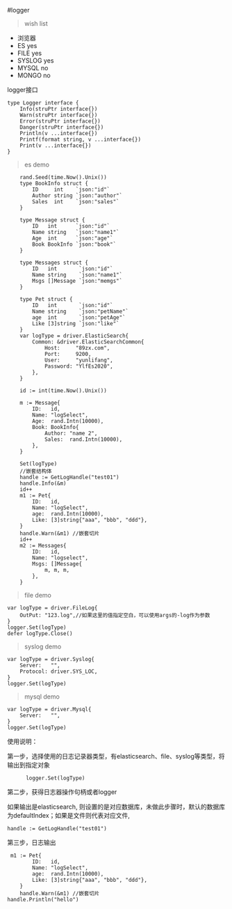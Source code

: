 #logger

>wish list

- 浏览器
- ES        yes
- FILE      yes
- SYSLOG    yes
- MYSQL     no
- MONGO     no



logger接口

```
type Logger interface {
	Info(struPtr interface{})
	Warn(struPtr interface{})
	Error(struPtr interface{})
	Danger(struPtr interface{})
	Println(v ...interface{})
	Printf(format string, v ...interface{})
	Print(v ...interface{})
}
```



> es demo

		rand.Seed(time.Now().Unix())
		type BookInfo struct {
			ID     int    `json:"id"`
			Author string `json:"author"`
			Sales  int    `json:"sales"`
		}
	
		type Message struct {
			ID   int      `json:"id"`
			Name string   `json:"name1"`
			Age  int      `json:"age"`
			Book BookInfo `json:"book"`
		}
	
		type Messages struct {
			ID   int       `json:"id"`
			Name string    `json:"name1"`
			Msgs []Message `json:"memgs"`
		}
	
		type Pet struct {
			ID   int       `json:"id"`
			Name string    `json:"petName"`
			age  int       `json:"petAge"`
			Like [3]string `json:"like"`
		}
		var logType = driver.ElasticSearch{
			Common: &driver.ElasticSearchCommon{
				Host:     "89zx.com",
				Port:     9200,
				User:     "yunlifang",
				Password: "YlfEs2020",
			},
		}
	
		id := int(time.Now().Unix())
	
		m := Message{
			ID:   id,
			Name: "logSelect",
			Age:  rand.Intn(10000),
			Book: BookInfo{
				Author: "name 2",
				Sales:  rand.Intn(10000),
			},
		}
	
		Set(logType)
		//嵌套结构体
		handle := GetLogHandle("test01")
		handle.Info(&m)
		id++
		m1 := Pet{
			ID:   id,
			Name: "logSelect",
			age:  rand.Intn(10000),
			Like: [3]string{"aaa", "bbb", "ddd"},
		}
		handle.Warn(&m1) //嵌套切片
		id++
		m2 := Messages{
			ID:   id,
			Name: "logselect",
			Msgs: []Message{
				m, m, m,
			},
		}
	
	


> file demo

	var logType = driver.FileLog{
		OutPut: "123.log",//如果这里的值指定空白，可以使用args的-log作为参数
	}
	logger.Set(logType)
	defer logType.Close()

> syslog demo

	var logType = driver.Syslog{
		Server:   "",
		Protocol: driver.SYS_LOC,
	}
	logger.Set(logType)

> mysql demo

	var logType = driver.Mysql{
		Server:   "",
	}
	logger.Set(logType)



使用说明：

第一步，选择使用的日志记录器类型，有elasticsearch、file、syslog等类型，将输出到指定对象

```
      logger.Set(logType)
```

第二步，获得日志器操作句柄或者logger

如果输出是elasticsearch, 则设置的是对应数据库，未做此步骤时，默认的数据库为defaultIndex；如果是文件则代表对应文件,

```
handle := GetLogHandle("test01")
```

第三步，日志输出

```
 m1 := Pet{
		ID:   id,
		Name: "logSelect",
		age:  rand.Intn(10000),
		Like: [3]string{"aaa", "bbb", "ddd"},
	}
	handle.Warn(&m1) //嵌套切片
handle.Println("hello")
```

